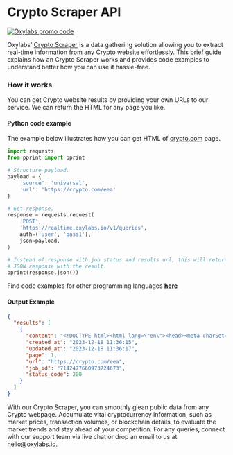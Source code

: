 # Crypto Scraper API

[![Oxylabs promo code](https://user-images.githubusercontent.com/129506779/250792357-8289e25e-9c36-4dc0-a5e2-2706db797bb5.png)](https://oxylabs.go2cloud.org/aff_c?offer_id=7&aff_id=877&url_id=112)

Oxylabs’ [Crypto Scraper](https://oxylabs.io/products/scraper-api/web/crypto-scraper?utm_source=github&utm_medium=repositories&utm_campaign=product) is a data gathering solution allowing you to extract real-time information from any Crypto website effortlessly. This brief guide explains how an Crypto Scraper works and provides code examples to understand better how you can use it hassle-free.

### How it works

You can get Crypto website results by providing your own URLs to our service. We can return the HTML for any page you like.

#### Python code example

The example below illustrates how you can get HTML of [crypto.com](https://crypto.com/eaa) page.

```python
import requests
from pprint import pprint

# Structure payload.
payload = {
    'source': 'universal',
    'url': 'https://crypto.com/eea'
}

# Get response.
response = requests.request(
    'POST',
    'https://realtime.oxylabs.io/v1/queries',
    auth=('user', 'pass1'),
    json=payload,
)

# Instead of response with job status and results url, this will return the
# JSON response with the result.
pprint(response.json())
```
Find code examples for other programming languages [**here**](https://github.com/oxylabs/crypto-scraper/tree/main/code%20examples)

#### Output Example
```json
{
  "results": [
    {
      "content": "<!DOCTYPE html><html lang=\"en\"><head><meta charSet=\"utf-8\" /><meta http-equiv=\"x-ua-compatible\" cont ... </html>",
      "created_at": "2023-12-18 11:36:15",
      "updated_at": "2023-12-18 11:36:17",
      "page": 1,
      "url": "https://crypto.com/eea",
      "job_id": "7142477660973724673",
      "status_code": 200
    }
  ]
}
```
With our Crypto Scraper, you can smoothly glean public data from any Crypto webpage. Accumulate vital cryptocurrency information, such as market prices, transaction volumes, or blockchain details, to evaluate the market trends and stay ahead of your competition. For any queries, connect with our support team via live chat or drop an email to us at hello@oxylabs.io.
